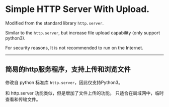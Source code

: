 # Simple HTTP Server With Upload.
Modified from the standard library `http.server`.

Similar to the `http.server`, 
but increase file upload capability (only support python3).

For security reasons, It is not recommended to run on the Internet.

---

## 简易的http服务程序，支持上传和浏览文件
修改自 python 标准库 `http.server`，因此仅支持Python3。

和 http.server 功能类似，但是增加了文件上传的功能。
只适合在局域网中，临时查看和传输文件。
